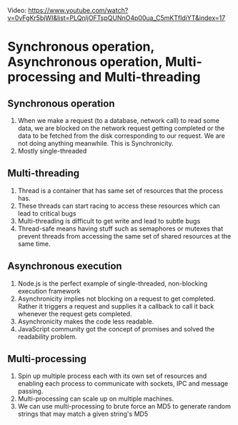 Video: https://www.youtube.com/watch?v=0vFgKr5bjWI&list=PLQnljOFTspQUNnO4p00ua_C5mKTfldiYT&index=17

# Synchronous operation, Asynchronous operation, Multi-processing and Multi-threading

## Synchronous operation

1. When we make a request (to a database, network call) to read some data, we are blocked on the network request getting completed or the data to be fetched from the disk corresponding to our request. We are not doing anything meanwhile. This is Synchronicity.
2. Mostly single-threaded

## Multi-threading

1. Thread is a container that has same set of resources that the process has.
2. These threads can start racing to access these resources which can lead to critical bugs
3. Multi-threading is difficult to get write and lead to subtle bugs
4. Thread-safe means having stuff such as semaphores or mutexes that prevent threads from accessing the same set of shared resources at the same time.

## Asynchronous execution

1. Node.js is the perfect example of single-threaded, non-blocking execution framework
2. Asynchronicity implies not blocking on a request to get completed. Rather it triggers a request and supplies it a callback to call it back whenever the request gets completed.
3. Asynchronicity makes the code less readable.
4. JavaScript community got the concept of promises and solved the readability problem.

## Multi-processing


1. Spin up multiple process each with its own set of resources and enabling each process to communicate with sockets, IPC and message passing.
2. Multi-processing can scale up on multiple machines.
3. We can use multi-processing to brute force an MD5 to generate random strings that may match a given string's MD5